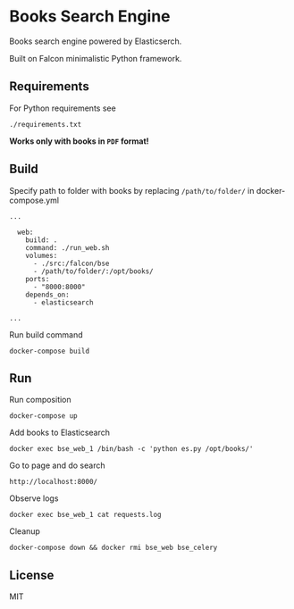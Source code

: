 Books Search Engine
===================

Books search engine powered by Elasticserch.

Built on Falcon minimalistic Python framework.


Requirements
------------

For Python requirements see

```
./requirements.txt
```

**Works only with books in `PDF` format!**

Build
-----

Specify path to folder with books by replacing `/path/to/folder/` in docker-compose.yml

```
...

  web:
    build: .
    command: ./run_web.sh
    volumes:
      - ./src:/falcon/bse
      - /path/to/folder/:/opt/books/
    ports:
      - "8000:8000"
    depends_on:
      - elasticsearch

...
```
Run build command

```
docker-compose build
```

Run
---

Run composition

```
docker-compose up
```

Add books to Elasticsearch

```
docker exec bse_web_1 /bin/bash -c 'python es.py /opt/books/'
```

Go to page and do search

```
http://localhost:8000/
```

Observe logs

```
docker exec bse_web_1 cat requests.log
```

Cleanup

```
docker-compose down && docker rmi bse_web bse_celery
```

License
-------

MIT